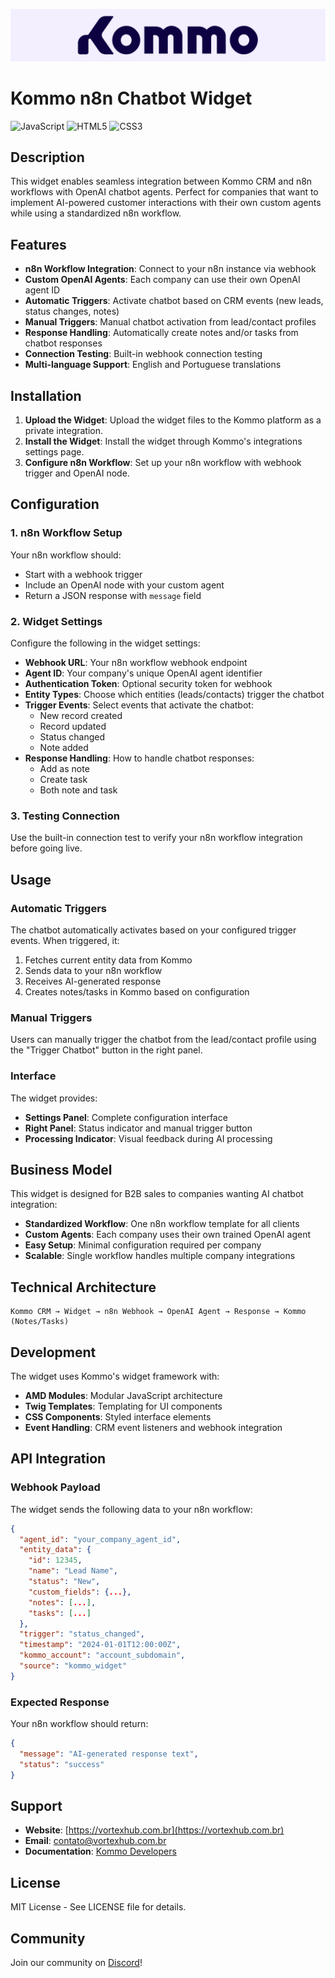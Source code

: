 
<p align="center"><img width="552" alt="kommo n8n chatbot" src="images/github images/kommo_logo.png"></p>

# Kommo n8n Chatbot Widget

![JavaScript](https://img.shields.io/badge/javascript-%23323330.svg?style=for-the-badge&logo=javascript&logoColor=%23F7DF1E) ![HTML5](https://img.shields.io/badge/html5-%23E34F26.svg?style=for-the-badge&logo=html5&logoColor=white) ![CSS3](https://img.shields.io/badge/css3-%231572B6.svg?style=for-the-badge&logo=css3&logoColor=white)

## Description

This widget enables seamless integration between Kommo CRM and n8n workflows with OpenAI chatbot agents. Perfect for companies that want to implement AI-powered customer interactions with their own custom agents while using a standardized n8n workflow.

## Features

- **n8n Workflow Integration**: Connect to your n8n instance via webhook
- **Custom OpenAI Agents**: Each company can use their own OpenAI agent ID
- **Automatic Triggers**: Activate chatbot based on CRM events (new leads, status changes, notes)
- **Manual Triggers**: Manual chatbot activation from lead/contact profiles
- **Response Handling**: Automatically create notes and/or tasks from chatbot responses
- **Connection Testing**: Built-in webhook connection testing
- **Multi-language Support**: English and Portuguese translations

## Installation

1. **Upload the Widget**: Upload the widget files to the Kommo platform as a private integration.
2. **Install the Widget**: Install the widget through Kommo's integrations settings page.
3. **Configure n8n Workflow**: Set up your n8n workflow with webhook trigger and OpenAI node.

## Configuration

### 1. n8n Workflow Setup

Your n8n workflow should:
- Start with a webhook trigger
- Include an OpenAI node with your custom agent
- Return a JSON response with `message` field

### 2. Widget Settings

Configure the following in the widget settings:

- **Webhook URL**: Your n8n workflow webhook endpoint
- **Agent ID**: Your company's unique OpenAI agent identifier  
- **Authentication Token**: Optional security token for webhook
- **Entity Types**: Choose which entities (leads/contacts) trigger the chatbot
- **Trigger Events**: Select events that activate the chatbot:
  - New record created
  - Record updated
  - Status changed
  - Note added
- **Response Handling**: How to handle chatbot responses:
  - Add as note
  - Create task
  - Both note and task

### 3. Testing Connection

Use the built-in connection test to verify your n8n workflow integration before going live.

## Usage

### Automatic Triggers

The chatbot automatically activates based on your configured trigger events. When triggered, it:

1. Fetches current entity data from Kommo
2. Sends data to your n8n workflow
3. Receives AI-generated response
4. Creates notes/tasks in Kommo based on configuration

### Manual Triggers

Users can manually trigger the chatbot from the lead/contact profile using the "Trigger Chatbot" button in the right panel.

### Interface

The widget provides:

- **Settings Panel**: Complete configuration interface
- **Right Panel**: Status indicator and manual trigger button
- **Processing Indicator**: Visual feedback during AI processing

## Business Model

This widget is designed for B2B sales to companies wanting AI chatbot integration:

- **Standardized Workflow**: One n8n workflow template for all clients
- **Custom Agents**: Each company uses their own trained OpenAI agent
- **Easy Setup**: Minimal configuration required per company
- **Scalable**: Single workflow handles multiple company integrations

## Technical Architecture

```
Kommo CRM → Widget → n8n Webhook → OpenAI Agent → Response → Kommo (Notes/Tasks)
```

## Development

The widget uses Kommo's widget framework with:

- **AMD Modules**: Modular JavaScript architecture
- **Twig Templates**: Templating for UI components
- **CSS Components**: Styled interface elements
- **Event Handling**: CRM event listeners and webhook integration

## API Integration

### Webhook Payload

The widget sends the following data to your n8n workflow:

```json
{
  "agent_id": "your_company_agent_id",
  "entity_data": {
    "id": 12345,
    "name": "Lead Name",
    "status": "New",
    "custom_fields": {...},
    "notes": [...],
    "tasks": [...]
  },
  "trigger": "status_changed",
  "timestamp": "2024-01-01T12:00:00Z",
  "kommo_account": "account_subdomain",
  "source": "kommo_widget"
}
```

### Expected Response

Your n8n workflow should return:

```json
{
  "message": "AI-generated response text",
  "status": "success"
}
```

## Support

- **Website**: [https://vortexhub.com.br](https://vortexhub.com.br)
- **Email**: contato@vortexhub.com.br
- **Documentation**: [Kommo Developers](https://developers.kommo.com/docs/widgets-tutorial)

## License

MIT License - See LICENSE file for details.

## Community

Join our community on [Discord](https://discord.gg/CjstJTrBHu)!
